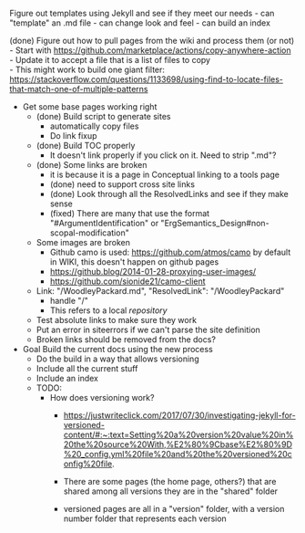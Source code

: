Figure out templates using Jekyll and see if they meet our needs
    - can "template" an .md file
    - can change look and feel
    - can build an index

(done) Figure out how to pull pages from the wiki and process them (or not)
    - Start with https://github.com/marketplace/actions/copy-anywhere-action
        - Update it to accept a file that is a list of files to copy    
            - This might work to build one giant filter: https://stackoverflow.com/questions/1133698/using-find-to-locate-files-that-match-one-of-multiple-patterns

- Get some base pages working right
    - (done) Build script to generate sites
        - automatically copy files
        - Do link fixup
    - (done) Build TOC properly
      - It doesn't link properly if you click on it.  Need to strip ".md"? 
    - (done) Some links are broken
      - it is because it is a page in Conceptual linking to a tools page
      - (done) need to support cross site links
      - (done) Look through all the ResolvedLinks and see if they make sense
      - (fixed) There are many that use the format "#ArgumentIdentification" or "ErgSemantics_Design#non-scopal-modification"
    - Some images are broken
      - Github camo is used: https://github.com/atmos/camo by default in WIKI, this doesn't happen on github pages
      - https://github.blog/2014-01-28-proxying-user-images/
      - https://github.com/sionide21/camo-client
    - Link: "/WoodleyPackard.md", "ResolvedLink": "/WoodleyPackard"
      - handle "/"
      - This refers to a local *repository*
    - Test absolute links to make sure they work
    - Put an error in siteerrors if we can't parse the site definition
    - Broken links should be removed from the docs? 
- Goal Build the current docs using the new process
    - Do the build in a way that allows versioning
    - Include all the current stuff
    - Include an index
    - TODO:
        - How does versioning work?
            - https://justwriteclick.com/2017/07/30/investigating-jekyll-for-versioned-content/#:~:text=Setting%20a%20version%20value%20in%20the%20source%20With,%E2%80%9Cbase%E2%80%9D%20_config.yml%20file%20and%20the%20versioned%20config%20file.

            - There are some pages (the home page, others?) that are shared among all versions they are in the "shared" folder
            - versioned pages are all in a "version" folder, with a version number folder that represents each version